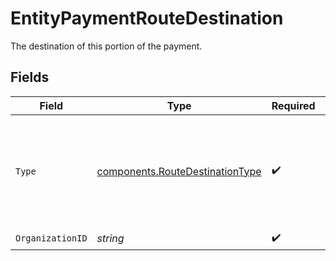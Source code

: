 # EntityPaymentRouteDestination

The destination of this portion of the payment.


## Fields

| Field                                                                                     | Type                                                                                      | Required                                                                                  | Description                                                                               | Example                                                                                   |
| ----------------------------------------------------------------------------------------- | ----------------------------------------------------------------------------------------- | ----------------------------------------------------------------------------------------- | ----------------------------------------------------------------------------------------- | ----------------------------------------------------------------------------------------- |
| `Type`                                                                                    | [components.RouteDestinationType](../../models/components/routedestinationtype.md)        | :heavy_check_mark:                                                                        | The type of destination. Currently only the destination type `organization` is supported. | organization                                                                              |
| `OrganizationID`                                                                          | *string*                                                                                  | :heavy_check_mark:                                                                        | N/A                                                                                       | org_1234567                                                                               |
